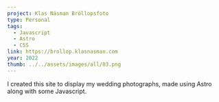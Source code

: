```yaml
---
project: Klas Näsman Bröllopsfoto
type: Personal
tags:
  - Javascript
  - Astro
  - CSS
link: https://brollop.klasnasman.com
year: 2022
thumb: ../../assets/images/all/03.png
---
```


I created this site to display my wedding photographs, made using Astro along with some Javascript.
